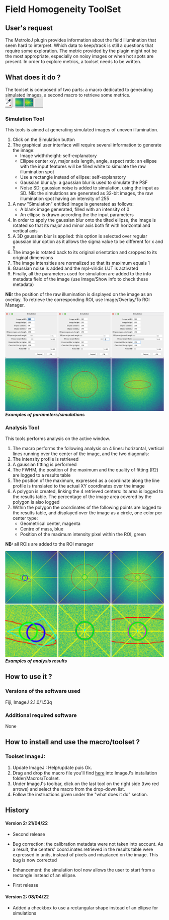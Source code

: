 # Field Homogeneity ToolSet

## User's request

The MetroloJ plugin provides information about the field illumination that seem hard to interpret. Which data to keep/track is still a questions that require some exploration. The metric provided by the plugin might not be the most appropriate, especially on noisy images or when hot spots are present. In order to explore metrics, a toolset needs to be written.




## What does it do ?

The toolset is composed of two parts: a macro dedicated to generating simulated images, a second macro to retrieve some metrics.
![Toolbar](img/Toolbar.png)

### Simulation Tool

This tools is aimed at generating simulated images of uneven illumination.

1. Click on the Simulation button
2. The graphical user interface will require several information to generate the image:
    - Image width/height: self-explanatory
    - Ellipse center x/y, major axis length, angle, aspect ratio: an ellipse with the input features will be filled white to simulate the raw illumination spot
    - Use a rectangle instead of ellipse: self-explanatory
    - Gaussian blur x/y: a gaussian blur is used to simulate the PSF
    - Noise SD: gaussian noise is added to simulation, using the input as SD. NB: the simulations are generated as 32-bit images, the raw illumination spot having an intensity of 255
3. A new "Simulation" entitled image is generated as follows:
    - A blank image generated, filled with an intensity of 0
    - An ellipse is drawn according the the input parameters
4. In order to apply the gaussian blur onto the tilted ellipse, the image is rotated so that its major and minor axis both fit with horizontal and vertical axis 
5. A 3D gaussian blur is applied: this option is selected over regular gaussian blur option as it allows the sigma value to be different for x and y 
6. The image is rotated back to its original orientation and cropped to its original dimensions
7. The image intensities are normalized so that its maximum equals 1
8. Gaussian noise is added and the mpl-viridis LUT is activated
8. Finally, all the parameters used for simulation are added to the info metadata field of the image (use Image/Show info to check these metadata)

__NB:__ the position of the raw illumination is displayed on the image as an overlay. To retrieve the corresponding ROI, use Image/Overlay/To ROI Manager.

![Toolbar](img/Simulations.png)
___Examples of parameters/simulations___

### Analysis Tool

This tools performs analysis on the active window.

1. The macro performs the following analysis on 4 lines: horizontal, vertical lines running over the center of the image, and the two diagonals:
2. The intensity profile is retrieved
3. A gaussian fitting is performed
4. The FWHM, the position of the maximum and the quality of fitting (R2) are logged to a results table
5. The position of the maximum, expressed as a coordinate along the line profile is translated to the actual XY coordinates over the image
6. A polygon is created, linking the 4 retrieved centers: its area is logged to the results table. The percentage of the image area covered by the polygon is also logged
7. Within the polygon the coordinates of the following points are logged to the results table, and displayed over the image as a circle, one color per center type:
    - Geometrical center, magenta
    - Centre of mass, blue
    - Position of the maximum intensity pixel within the ROI, green

__NB:__ all ROIs are added to the ROI manager

![Toolbar](img/Analysis.png)
___Examples of analysis results___

## How to use it ?
### Versions of the software used

Fiji, ImageJ 2.1.0/1.53q

### Additional required software

None

## How to install and use the macro/toolset ?
### Toolset ImageJ:
1. Update ImageJ : Help/update puis Ok.
2. Drag and drop the macro file you'll find [here](Toolset/Field_Homogeneity_Tool.ijm) into ImageJ's installation folder/Macros/Toolset.
3. Under ImageJ's toolbar, click on the last tool on the right side (two red arrows) and select the macro from the drop-down list.
4. Follow the instructions given under the "what does it do" section.


## History

#### Version 2: 21/04/22
- Second release
- Bug correction: the calibration metadata were not taken into account. As a result, the centers' coord.inates retrieved in the results table were expressed in units, instead of pixels and misplaced on the image. This bug is now corrected
- Enhancement: the simulation tool now allows the user to start from a rectangle instead of an ellipse.


- First release


#### Version 2: 08/04/22
- Added a checkbox to use a rectangular shape instead of an ellipse for simulations
